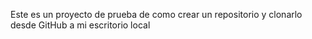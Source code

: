 Este es un proyecto de prueba de como crear un repositorio y clonarlo desde GitHub a mi escritorio local 